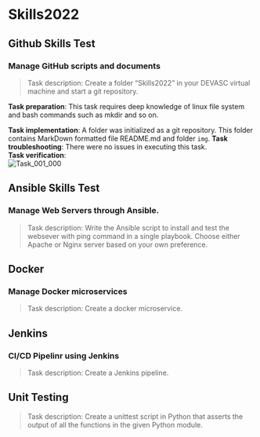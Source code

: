 # Skills2022

## Github Skills Test
### Manage GitHub scripts and documents
> Task description: Create a folder “Skills2022” in your DEVASC virtual machine and start a git repository.  

**Task preparation**: This task requires deep knowledge of linux file system and bash commands such as mkdir and so on.

**Task implementation**: A folder was initialized as a git repository. This folder contains MarkDown formatted file README.md and folder `img`. 
**Task troubleshooting**: There were no issues in executing this task.  
**Task verification**:  
![Task_001_000](/img/task01.gif)  

## Ansible Skills Test
### Manage Web Servers through Ansible.
> Task description: Write the Ansible script to install and test the websever with ping command in a single playbook. Choose either Apache or Nginx server based on your own preference.  

## Docker
### Manage Docker microservices
> Task description: Create a docker microservice.  

## Jenkins
### CI/CD Pipelinr using Jenkins
> Task description: Create a Jenkins pipeline.  

## Unit Testing
> Task description: Create a unittest script in Python that asserts the output of all the functions in the given Python module.  